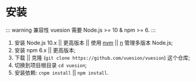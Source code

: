 # 安装

::: warning 兼容性
vuesion 需要 Node.js >= 10 & npm >= 6.
:::

1. 安装 Node.js 10.x || 更高版本 || 使用 [nvm](https://github.com/creationix/nvm) || [n](https://github.com/tj/n) 管理多版本 Node.js;
2. 安装 npm 6.x || 更高版本;
3. 下载 || 克隆 (`git clone https://github.com/vuesion/vuesion`) 这个仓库;
4. 切换到项目根目录 `cd vuesion`;
5. 安装依赖: `cnpm install` || `npm install`.
